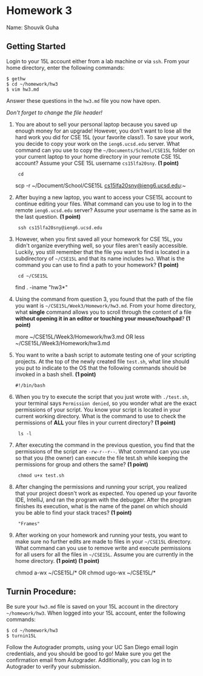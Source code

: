 # Homework 3

Name: Shouvik Guha 

## Getting Started

Login to your 15L account either from a lab machine or via `ssh`. From your
home directory, enter the following commands:

```
$ gethw
$ cd ~/homework/hw3
$ vim hw3.md
```

Answer these questions in the `hw3.md` file you now have open.

_Don't forget to change the file header!_

1. You are about to sell your personal laptop because you saved up enough money for an upgrade! However, you don't want to lose all the hard work you did for CSE 15L (your favorite class!). To save your work, you decide to copy your work on the `ieng6.ucsd.edu` server. What command can you use to copy the `~/Documents/School/CSE15L` folder on your current laptop to your home directory in your remote CSE 15L account? Assume your CSE 15L username `cs15lfa20sny`. **(1 point)**

        cd 
	scp -r ~/Document/School/CSE15L cs15lfa20sny@ieng6.ucsd.edu:~


2. After buying a new laptop, you want to access your CSE15L account to continue editing your files. What command can you use to log in to the remote `ieng6.ucsd.edu` server? Assume your username is the same as in the last question. **(1 point)**

        ssh cs15lfa20sny@ieng6.ucsd.edu


3. However, when you first saved all your homework for CSE 15L, you didn't organize everything well, so your files aren't easily accessible. Luckily, you still remember that the file you want to find is located in a subdirectory of `~/CSE15L` and that its name includes `hw3`. What is the command you can use to find a path to your homework? **(1 point)**

        cd ~/CSE15L
	find . -iname "hw3*"


4. Using the command from question 3, you found that the path of the file you want is `~/CSE15L/Week3/Homework/hw3.md`. From your home directory, what **single** command allows you to scroll through the content of a file **without opening it in an editor or touching your mouse/touchpad**? **(1 point)**

        
	more ~/CSE15L/Week3/Homework/hw3.md
	OR
	less ~/CSE15L/Week3/Homework/hw3.md 
	<!-- cat ~/homework/hw3/hw3.md -->


5. You want to write a bash script to automate testing one of your scripting projects. At the top of the newly created file `test.sh`, what line should you put to indicate to the OS that the following commands should be invoked in a bash shell. **(1 point)**

       #!/bin/bash


6. When you try to execute the script that you just wrote with `./test.sh`, your terminal says `Permission denied`, so you wonder what are the exact permissions of your script. You know your script is located in your current working directory. What is the command to use to check the permissions of **ALL** your files in your current directory? **(1 point)**

        ls -l   

7. After executing the command in the previous question, you find that the permissions of the script are `-rw-r--r--`. What command can you use so that you (the owner) can execute the file test.sh while keeping the permissions for group and others the same? **(1 point)**

        chmod u+x test.sh


8. After changing the permissions and running your script, you realized that your project doesn't work as expected. You opened up your favorite IDE, IntelliJ, and ran the program with the debugger. After the program finishes its execution, what is the name of the panel on which should you be able to find your stack traces?  **(1 point)**

        "Frames"

9. After working on your homework and running your tests, you want to make sure no further edits are made to files in your `~/CSE15L` directory. What command can you use to remove write and execute permissions for all users for all the files in `~/CSE15L`. Assume you are currently in the home directory. **(1 point)** **(1 point)**

	chmod a-wx ~/CSE15L/*
	OR
	chmod ugo-wx ~/CSE15L/*

## Turnin Procedure:
Be sure your `hw3.md` file is saved on your 15L account in the directory
`~/homework/hw3`. When logged into your 15L account, enter the following
commands:
```
$ cd ~/homework/hw3
$ turnin15L
```
Follow the Autograder prompts, using your UC San Diego email login credentials,
and you should be good to go! Make sure you get the confirmation email from
Autograder. Additionally, you can log in to Autograder to verify your submission.

